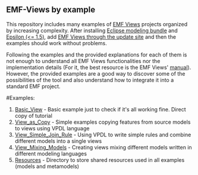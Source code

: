 ## EMF-Views by example

This repository includes many examples of [EMF Views](https://www.atlanmod.org/emfviews/) projects organized by increasing complexity. After installing [Eclipse modeling bundle](https://www.eclipse.org/modeling/) and [Epsilon (<= 1.5)](https://www.eclipse.org/epsilon/download/), add [EMF Views through the update site](https://www.atlanmod.org/updates/emfviews/snapshot/) and then the examples should work without problems.

Following the examples and the provided explanations for each of them is not enough to understand all EMF Views functionalities nor the implementation details (For it, the best resource is the EMF Views' [manual](https://www.atlanmod.org/emfviews/manual/)). However, the provided examples are a good way to discover some of the possibilities of the tool and also understand how to integrate it into a standard EMF project.

#Examples:
1. [Basic_View](/1_Basic_View/) - Basic example just to check if it's all working fine. Direct copy of tutorial
2. [View_as_Copy](/2_View_as_Copy/) - Simple examples copying features from source models to views using VPDL language
3. [View_Simple_Join_Rule](/3_View_Simple_Join_Rule/) - Using VPDL to write simple rules and combine different models into a single views
4. [View_Mixing_Models](/4_View_Mixing_Models/) - Creating views mixing different models written in different modeling languages
5. [Resources](/Resources/) - Directory to store shared resources used in all examples (models and metamodels)

